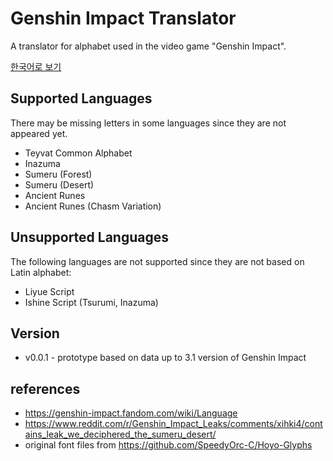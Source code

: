# Genshin Impact Translator
A translator for alphabet used in the video game "Genshin Impact".

[한국어로 보기](/README_KR.md)

## Supported Languages
There may be missing letters in some languages since they are not appeared yet.

- Teyvat Common Alphabet
- Inazuma 
- Sumeru (Forest)
- Sumeru (Desert)
- Ancient Runes
- Ancient Runes (Chasm Variation)

## Unsupported Languages
The following languages are not supported since they are not based on Latin alphabet:
- Liyue Script
- Ishine Script (Tsurumi, Inazuma)

## Version
- v0.0.1 - prototype based on data up to 3.1 version of Genshin Impact

## references
- https://genshin-impact.fandom.com/wiki/Language
- https://www.reddit.com/r/Genshin_Impact_Leaks/comments/xihki4/contains_leak_we_deciphered_the_sumeru_desert/
- original font files from https://github.com/SpeedyOrc-C/Hoyo-Glyphs


